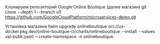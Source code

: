 Клонируем репозиторий Google Online Boutique (далее магазин)
git clone --depth 1 --branch v0 https://github.com/GoogleCloudPlatform/microservices-demo.git

Установка магазина
helm upgrade onlineboutique oci://us-docker.pkg.dev/online-boutique-ci/charts/onlineboutique --install --values val-butik.yaml --create-namespace -n onlineboutique
